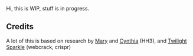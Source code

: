 Hi, this is WIP, stuff is in progress. 

## Credits
A lot of this is based on research by [Mary](https://github.com/mstrodl) and [Cynthia](https://github.com/cynosphere) (HH3), and [Twilight Sparkle](https://github.com/twilight-sparkle-irl/) (webcrack, crispr)